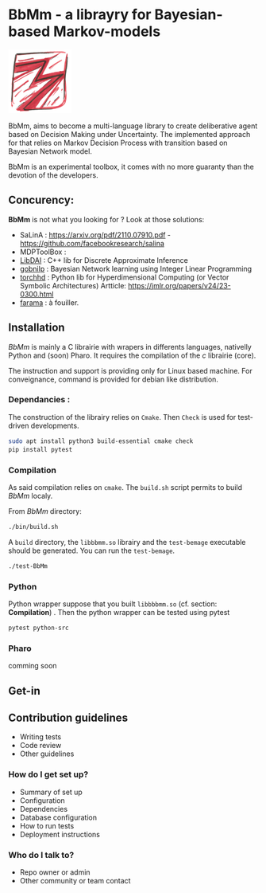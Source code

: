 BbMm - a librayry for Bayesian-based Markov-models
======================================================================

![](./resources/logo-BbMm-128.png)


BbMm, aims to become a multi-language library to create deliberative agent based on Decision Making under Uncertainty.
The implemented approach for that relies on Markov Decision Process with transition based on Bayesian Network model.

BbMm is an experimental toolbox, it comes with no more guaranty than the devotion of the developers.

## Concurency:

**BbMm** is not what you looking for ? Look at those solutions:

- SaLinA : <https://arxiv.org/pdf/2110.07910.pdf> - <https://github.com/facebookresearch/salina>
- MDPToolBox :
- [LibDAI](https://github.com/dbtsai/libDAI) : C++ lib for Discrete Approximate Inference
- [gobnilp](https://www.cs.york.ac.uk/aig/sw/gobnilp) : Bayesian Network learning using Integer Linear Programming
- [torchhd](https://github.com/hyperdimensional-computing/torchhd) : Python lib for Hyperdimensional Computing (or Vector Symbolic Architectures) Artticle: https://jmlr.org/papers/v24/23-0300.html
- [farama](https://farama.org/) : à fouiller.


## Installation

_BbMm_ is mainly a C librairie with wrapers in differents languages, nativelly Python and (soon) Pharo.
It requires the compilation of the _c_ librairie (core).

The instruction and support is providing only for Linux based machine.
For conveignance, command is provided for debian like distribution.


### Dependancies :

The construction of the librairy relies on `Cmake`. Then `Check` is used for test-driven developments.

```sh
sudo apt install python3 build-essential cmake check
pip install pytest
```

### Compilation

As said compilation relies on `cmake`.
The `build.sh` script permits to build _BbMm_ localy.

From _BbMm_ directory:

```sh
./bin/build.sh
```

A `build` directory, the `libbbmm.so` librairy and the `test-bemage` executable should be generated.
You can run the `test-bemage`.

```sh
./test-BbMm
```

### Python

Python wrapper suppose that you built `libbbbmm.so` (cf. section: **Compilation**) . 
Then the python wrapper can be tested using pytest

```sh
pytest python-src
```

### Pharo

comming soon


## Get-in



## Contribution guidelines

* Writing tests
* Code review
* Other guidelines








### How do I get set up?

* Summary of set up
* Configuration
* Dependencies
* Database configuration
* How to run tests
* Deployment instructions

### Who do I talk to?

* Repo owner or admin
* Other community or team contact



